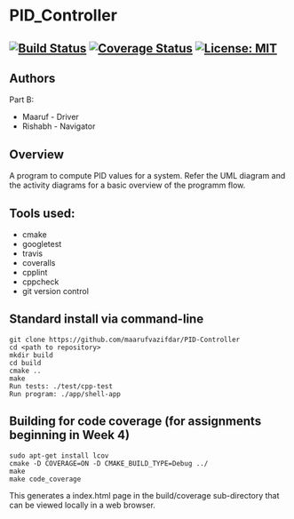# PID_Controller
[![Build Status](https://app.travis-ci.com/maarufvazifdar/PID-Controller.svg?branch=develpoment)](https://app.travis-ci.com/maarufvazifdar/PID-Controller)
[![Coverage Status](https://coveralls.io/repos/github/maarufvazifdar/PID-Controller/badge.svg?branch=development)](https://coveralls.io/github/maarufvazifdar/PID-Controller?branch=master)
[![License: MIT](https://img.shields.io/badge/License-MIT-blue.svg)](https://opensource.org/licenses/MIT)
---

## Authors
Part B: 
- Maaruf - Driver
- Rishabh - Navigator
## Overview

A program to compute PID values for a system.
Refer the UML diagram and the activity diagrams for a basic overview of the programm flow.
## Tools used:

- cmake
- googletest
- travis
- coveralls
- cpplint
- cppcheck
- git version control

## Standard install via command-line
```
git clone https://github.com/maarufvazifdar/PID-Controller
cd <path to repository>
mkdir build
cd build
cmake ..
make
Run tests: ./test/cpp-test
Run program: ./app/shell-app
```

## Building for code coverage (for assignments beginning in Week 4)
```
sudo apt-get install lcov
cmake -D COVERAGE=ON -D CMAKE_BUILD_TYPE=Debug ../
make
make code_coverage
```
This generates a index.html page in the build/coverage sub-directory that can be viewed locally in a web browser.

